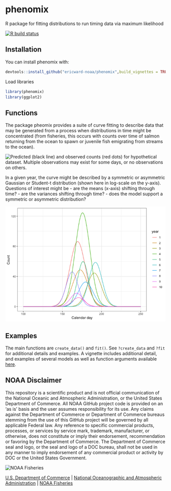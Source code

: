 <!-- README.md is generated from README.Rmd. Please edit that file -->

# phenomix

R package for fitting distributions to run timing data via maximum
likelihood

[![R build
status](https://github.com/ericward-noaa/phenomix/workflows/R-CMD-check/badge.svg)](https://github.com/ericward-noaa/phenomix/actions)

## Installation

You can install phenomix with:

``` r
devtools::install_github("ericward-noaa/phenomix",build_vignettes = TRUE)
```

Load libraries

``` r
library(phenomix)
library(ggplot2)
```

## Functions

The package pheomix provides a suite of curve fitting to describe data
that may be generated from a process when distributions in time might be
concentrated (from fisheries, this occurs with counts over time of
salmon returning from the ocean to spawn or juvenile fish emigrating
from streams to the ocean).

![Predicted (black line) and observed counts (red dots) for hypothetical
dataset. Multiple observations may exist for some days, or no
observations on others.](README-figs/unnamed-chunk-5-1.png)

In a given year, the curve might be described by a symmetric or
asymmetric Gaussian or Student-t distribution (shown here in log-scale
on the y-axis). Questions of interest might be - are the means (x-axis)
shifting through time? - are the variances shifting through time? - does
the model support a symmetric or asymmetric distribution?

![](README-figs/unnamed-chunk-6-1.png)<!-- -->

## Examples

The main functions are `create_data()` and `fit()`. See `?create_data`
and `?fit` for additional details and examples. A vignette includes
additional detail, and examples of several models as well as function
arguments available
[here](https://github.com/ericward-noaa/phenomix/tree/master/vignettes).

## NOAA Disclaimer

This repository is a scientific product and is not official
communication of the National Oceanic and Atmospheric Administration, or
the United States Department of Commerce. All NOAA GitHub project code
is provided on an ‘as is’ basis and the user assumes responsibility for
its use. Any claims against the Department of Commerce or Department of
Commerce bureaus stemming from the use of this GitHub project will be
governed by all applicable Federal law. Any reference to specific
commercial products, processes, or services by service mark, trademark,
manufacturer, or otherwise, does not constitute or imply their
endorsement, recommendation or favoring by the Department of Commerce.
The Department of Commerce seal and logo, or the seal and logo of a DOC
bureau, shall not be used in any manner to imply endorsement of any
commercial product or activity by DOC or the United States Government.

<img src="https://raw.githubusercontent.com/nmfs-general-modeling-tools/nmfspalette/main/man/figures/noaa-fisheries-rgb-2line-horizontal-small.png" height="75" alt="NOAA Fisheries">

[U.S. Department of Commerce](https://www.commerce.gov/) | [National
Oceanographic and Atmospheric Administration](https://www.noaa.gov) |
[NOAA Fisheries](https://www.fisheries.noaa.gov/)
